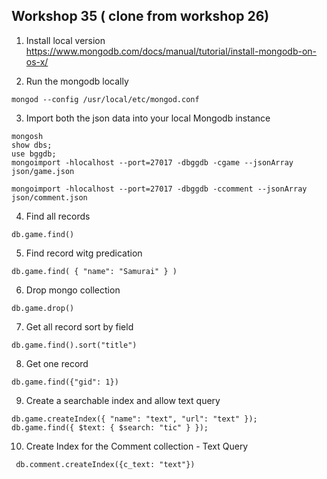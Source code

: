 ## Workshop 35 ( clone from workshop 26)

1. Install local version https://www.mongodb.com/docs/manual/tutorial/install-mongodb-on-os-x/

2. Run the mongodb locally

```
mongod --config /usr/local/etc/mongod.conf
```

3. Import both the json data into your local Mongodb instance

```
mongosh
show dbs;
use bggdb;
mongoimport -hlocalhost --port=27017 -dbggdb -cgame --jsonArray json/game.json

mongoimport -hlocalhost --port=27017 -dbggdb -ccomment --jsonArray json/comment.json
```

4. Find all records

```
db.game.find()
```

5. Find record witg predication

```
db.game.find( { "name": "Samurai" } )
```

6. Drop mongo collection

```
db.game.drop()
```

7. Get all record sort by field

```
db.game.find().sort("title")
```

8. Get one record

```
db.game.find({"gid": 1})
```

9. Create a searchable index and allow text query

```
db.game.createIndex({ "name": "text", "url": "text" });
db.game.find({ $text: { $search: "tic" } });
```

10. Create Index for the Comment collection - Text Query

```
 db.comment.createIndex({c_text: "text"})
```
